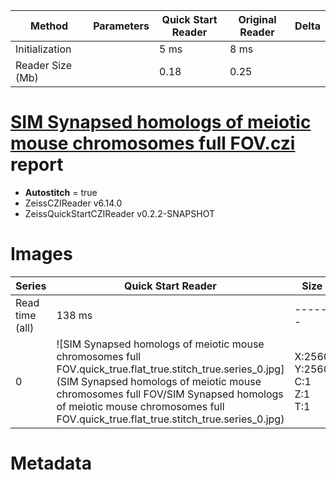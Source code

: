 |  Method            | Parameters       | Quick Start Reader | Original Reader | Delta  |
| -------------------|------------------|--------------------|-----------------|------- |
| Initialization     |                  |5 ms|8 ms|        |
| Reader Size (Mb)     |                  |0.18|0.25|        |
# [SIM Synapsed homologs of meiotic mouse chromosomes full FOV.czi](https://zenodo.org/record/6865142/files/SIM%20Synapsed%20homologs%20of%20meiotic%20mouse%20chromosomes%20full%20FOV.czi) report
 - **Autostitch** = true
 - ZeissCZIReader v6.14.0
 - ZeissQuickStartCZIReader v0.2.2-SNAPSHOT

# Images 

| Series            | Quick Start Reader | Size | Original Reader | Size | #Diffs |
|-------------------|--------------------|------|-----------------|------|--------|
| Read time (all)   |138 ms|------|183 ms|------|--------|
|0|![SIM Synapsed homologs of meiotic mouse chromosomes full FOV.quick_true.flat_true.stitch_true.series_0.jpg](SIM Synapsed homologs of meiotic mouse chromosomes full FOV/SIM Synapsed homologs of meiotic mouse chromosomes full FOV.quick_true.flat_true.stitch_true.series_0.jpg)|X:2560<br>Y:2560<br>C:1<br>Z:1<br>T:1|![SIM Synapsed homologs of meiotic mouse chromosomes full FOV.quick_false.flat_true.stitch_true.series_0.jpg](SIM Synapsed homologs of meiotic mouse chromosomes full FOV/SIM Synapsed homologs of meiotic mouse chromosomes full FOV.quick_false.flat_true.stitch_true.series_0.jpg)|X:2560<br>Y:2560<br>C:1<br>Z:1<br>T:1|0|

# Metadata

